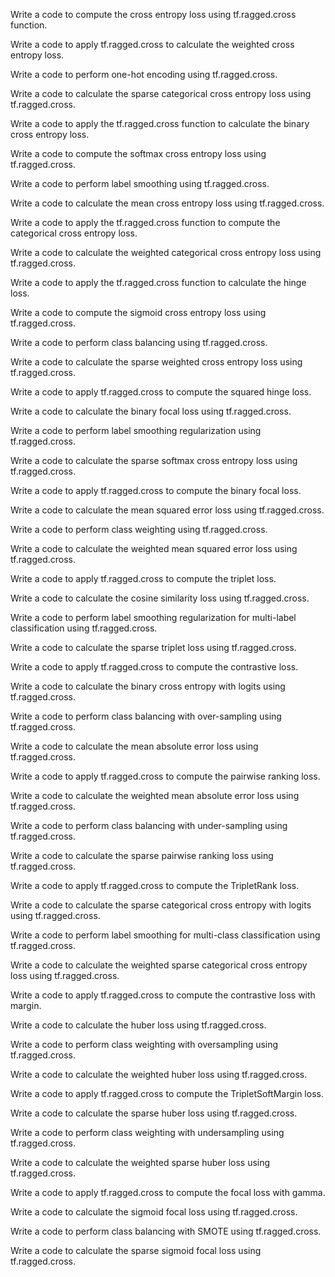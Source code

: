 Write a code to compute the cross entropy loss using tf.ragged.cross function.

Write a code to apply tf.ragged.cross to calculate the weighted cross entropy loss.

Write a code to perform one-hot encoding using tf.ragged.cross.

Write a code to calculate the sparse categorical cross entropy loss using tf.ragged.cross.

Write a code to apply the tf.ragged.cross function to calculate the binary cross entropy loss.

Write a code to compute the softmax cross entropy loss using tf.ragged.cross.

Write a code to perform label smoothing using tf.ragged.cross.

Write a code to calculate the mean cross entropy loss using tf.ragged.cross.

Write a code to apply the tf.ragged.cross function to compute the categorical cross entropy loss.

Write a code to calculate the weighted categorical cross entropy loss using tf.ragged.cross.

Write a code to apply the tf.ragged.cross function to calculate the hinge loss.

Write a code to compute the sigmoid cross entropy loss using tf.ragged.cross.

Write a code to perform class balancing using tf.ragged.cross.

Write a code to calculate the sparse weighted cross entropy loss using tf.ragged.cross.

Write a code to apply tf.ragged.cross to compute the squared hinge loss.

Write a code to calculate the binary focal loss using tf.ragged.cross.

Write a code to perform label smoothing regularization using tf.ragged.cross.

Write a code to calculate the sparse softmax cross entropy loss using tf.ragged.cross.

Write a code to apply tf.ragged.cross to compute the binary focal loss.

Write a code to calculate the mean squared error loss using tf.ragged.cross.

Write a code to perform class weighting using tf.ragged.cross.

Write a code to calculate the weighted mean squared error loss using tf.ragged.cross.

Write a code to apply tf.ragged.cross to compute the triplet loss.

Write a code to calculate the cosine similarity loss using tf.ragged.cross.

Write a code to perform label smoothing regularization for multi-label classification using tf.ragged.cross.

Write a code to calculate the sparse triplet loss using tf.ragged.cross.

Write a code to apply tf.ragged.cross to compute the contrastive loss.

Write a code to calculate the binary cross entropy with logits using tf.ragged.cross.

Write a code to perform class balancing with over-sampling using tf.ragged.cross.

Write a code to calculate the mean absolute error loss using tf.ragged.cross.

Write a code to apply tf.ragged.cross to compute the pairwise ranking loss.

Write a code to calculate the weighted mean absolute error loss using tf.ragged.cross.

Write a code to perform class balancing with under-sampling using tf.ragged.cross.

Write a code to calculate the sparse pairwise ranking loss using tf.ragged.cross.

Write a code to apply tf.ragged.cross to compute the TripletRank loss.

Write a code to calculate the sparse categorical cross entropy with logits using tf.ragged.cross.

Write a code to perform label smoothing for multi-class classification using tf.ragged.cross.

Write a code to calculate the weighted sparse categorical cross entropy loss using tf.ragged.cross.

Write a code to apply tf.ragged.cross to compute the contrastive loss with margin.

Write a code to calculate the huber loss using tf.ragged.cross.

Write a code to perform class weighting with oversampling using tf.ragged.cross.

Write a code to calculate the weighted huber loss using tf.ragged.cross.

Write a code to apply tf.ragged.cross to compute the TripletSoftMargin loss.

Write a code to calculate the sparse huber loss using tf.ragged.cross.

Write a code to perform class weighting with undersampling using tf.ragged.cross.

Write a code to calculate the weighted sparse huber loss using tf.ragged.cross.

Write a code to apply tf.ragged.cross to compute the focal loss with gamma.

Write a code to calculate the sigmoid focal loss using tf.ragged.cross.

Write a code to perform class balancing with SMOTE using tf.ragged.cross.

Write a code to calculate the sparse sigmoid focal loss using tf.ragged.cross.